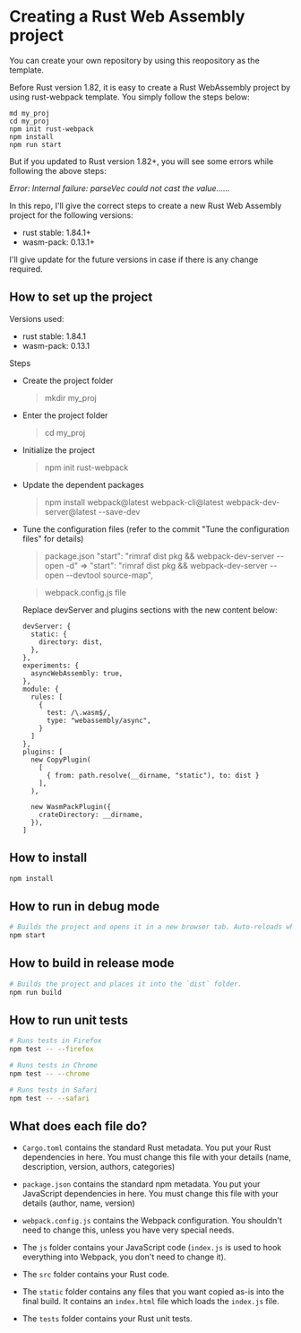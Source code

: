 # Creating a Rust Web Assembly project

You can create your own repository by using this reopository as the template.

Before Rust version 1.82, it is easy to create a Rust WebAssembly project by using rust-webpack template. You simply follow the steps below:

```
md my_proj
cd my_proj
npm init rust-webpack
npm install
npm run start
```

But if you updated to Rust version 1.82+, you will see some errors while following the above steps:

*Error: Internal failure: parseVec could not cast the value......*

In this repo, I'll give the correct steps to create a new Rust Web Assembly project for the following versions:

* rust stable: 1.84.1+
* wasm-pack: 0.13.1+

I'll give update for the future versions in case if there is any change required.


## How to set up the project

Versions used:

* rust stable: 1.84.1
* wasm-pack: 0.13.1

Steps

- Create the project folder
  > mkdir my_proj
- Enter the project folder
  > cd my_proj
- Initialize the project
  > npm init rust-webpack
- Update the dependent packages
  > npm install webpack@latest webpack-cli@latest webpack-dev-server@latest --save-dev
- Tune the configuration files (refer to the commit "Tune the configuration files" for details)
  > package.json
  > "start": "rimraf dist pkg && webpack-dev-server --open -d" =>
  > "start": "rimraf dist pkg && webpack-dev-server --open --devtool source-map",

  > webpack.config.js file

  Replace devServer and plugins sections with the new content below:

  ```
  devServer: {
    static: {
      directory: dist,
    },
  },
  experiments: {
    asyncWebAssembly: true,
  },
  module: {
    rules: [
      {
        test: /\.wasm$/,
        type: "webassembly/async",
      }
    ]
  },
  plugins: [
    new CopyPlugin(
      [
        { from: path.resolve(__dirname, "static"), to: dist }
      ],
    ),

    new WasmPackPlugin({
      crateDirectory: __dirname,
    }),
  ]
  ```

## How to install

```sh
npm install
```

## How to run in debug mode

```sh
# Builds the project and opens it in a new browser tab. Auto-reloads when the project changes.
npm start
```

## How to build in release mode

```sh
# Builds the project and places it into the `dist` folder.
npm run build
```

## How to run unit tests

```sh
# Runs tests in Firefox
npm test -- --firefox

# Runs tests in Chrome
npm test -- --chrome

# Runs tests in Safari
npm test -- --safari
```

## What does each file do?

* `Cargo.toml` contains the standard Rust metadata. You put your Rust dependencies in here. You must change this file with your details (name, description, version, authors, categories)

* `package.json` contains the standard npm metadata. You put your JavaScript dependencies in here. You must change this file with your details (author, name, version)

* `webpack.config.js` contains the Webpack configuration. You shouldn't need to change this, unless you have very special needs.

* The `js` folder contains your JavaScript code (`index.js` is used to hook everything into Webpack, you don't need to change it).

* The `src` folder contains your Rust code.

* The `static` folder contains any files that you want copied as-is into the final build. It contains an `index.html` file which loads the `index.js` file.

* The `tests` folder contains your Rust unit tests.
